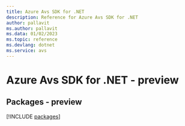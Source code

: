 ```yaml
---
title: Azure Avs SDK for .NET
description: Reference for Azure Avs SDK for .NET
author: pallavit
ms.author: pallavit
ms.data: 01/02/2023
ms.topic: reference
ms.devlang: dotnet
ms.service: avs
---
```

# Azure Avs SDK for .NET - preview
## Packages - preview
[!INCLUDE [packages](avs-index.md)]